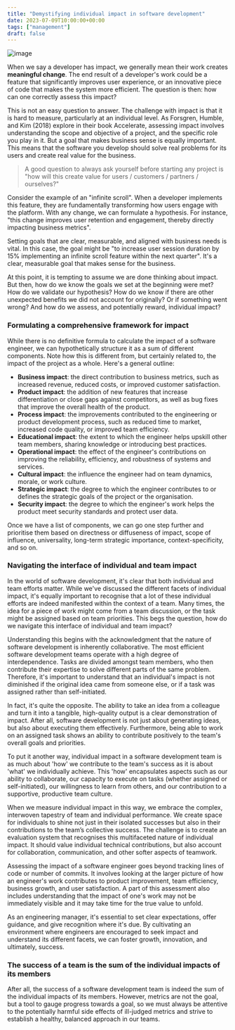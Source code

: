 ```yaml
---
title: "Demystifying individual impact in software development"
date: 2023-07-09T10:00:00+00:00
tags: ["management"]
draft: false
---
```


![image](/images/demystifying-individual-impact-in-software-development.jpg)

When we say a developer has impact, we generally mean their work creates **meaningful change**. The end result of a developer's work could be a feature that significantly improves user experience, or an innovative piece of code that makes the system more efficient. The question is then: how can one correctly assess this impact?

<!--more-->

This is not an easy question to answer. The challenge with impact is that it is hard to measure, particularly at an individual level. As Forsgren, Humble, and Kim (2018) explore in their book Accelerate, assessing impact involves understanding the scope and objective of a project, and the specific role you play in it. But a goal that makes business sense is equally important. This means that the software you develop should solve real problems for its users and create real value for the business.

> A good question to always ask yourself before starting any project is "how will this create value for users / customers / partners / ourselves?"

Consider the example of an "infinite scroll". When a developer implements this feature, they are fundamentally transforming how users engage with the platform. With any change, we can formulate a hypothesis. For instance, "this change improves user retention and engagement, thereby directly impacting business metrics".

Setting goals that are clear, measurable, and aligned with business needs is vital. In this case, the goal might be "to increase user session duration by 15% implementing an infinite scroll feature within the next quarter". It's a clear, measurable goal that makes sense for the business.

At this point, it is tempting to assume we are done thinking about impact. But then, how do we know the goals we set at the beginning were met? How do we validate our hypothesis? How do we know if there are other unexpected benefits we did not account for originally? Or if something went wrong? And how do we assess, and potentially reward, individual impact?

### Formulating a comprehensive framework for impact

While there is no definitive formula to calculate the impact of a software engineer, we can hypothetically structure it as a sum of different components. Note how this is different from, but certainly related to, the impact of the project as a whole. Here's a general outline:

- **Business impact**: the direct contribution to business metrics, such as increased revenue, reduced costs, or improved customer satisfaction.
- **Product impact**: the addition of new features that increase differentiation or close gaps against competitors, as well as bug fixes that improve the overall health of the product.
- **Process impact**: the improvements contributed to the engineering or product development process, such as reduced time to market, increased code quality, or improved team efficiency.
- **Educational impact**: the extent to which the engineer helps upskill other team members, sharing knowledge or introducing best practices.
- **Operational impact**: the effect of the engineer's contributions on improving the reliability, efficiency, and robustness of systems and services.
- **Cultural impact**: the influence the engineer had on team dynamics, morale, or work culture.
- **Strategic impact**: the degree to which the engineer contributes to or defines the strategic goals of the project or the organisation.
- **Security impact**: the degree to which the engineer's work helps the product meet security standards and protect user data.

Once we have a list of components, we can go one step further and prioritise them based on directness or diffuseness of impact, scope of influence, universality, long-term strategic importance, context-specificity, and so on.

### Navigating the interface of individual and team impact

In the world of software development, it's clear that both individual and team efforts matter. While we've discussed the different facets of individual impact, it's equally important to recognise that a lot of these individual efforts are indeed manifested within the context of a team. Many times, the idea for a piece of work might come from a team discussion, or the task might be assigned based on team priorities. This begs the question, how do we navigate this interface of individual and team impact?

Understanding this begins with the acknowledgment that the nature of software development is inherently collaborative. The most efficient software development teams operate with a high degree of interdependence. Tasks are divided amongst team members, who then contribute their expertise to solve different parts of the same problem. Therefore, it's important to understand that an individual's impact is not diminished if the original idea came from someone else, or if a task was assigned rather than self-initiated.

In fact, it's quite the opposite. The ability to take an idea from a colleague and turn it into a tangible, high-quality output is a clear demonstration of impact. After all, software development is not just about generating ideas, but also about executing them effectively. Furthermore, being able to work on an assigned task shows an ability to contribute positively to the team's overall goals and priorities.

To put it another way, individual impact in a software development team is as much about 'how' we contribute to the team's success as it is about 'what' we individually achieve. This 'how' encapsulates aspects such as our ability to collaborate, our capacity to execute on tasks (whether assigned or self-initiated), our willingness to learn from others, and our contribution to a supportive, productive team culture.

When we measure individual impact in this way, we embrace the complex, interwoven tapestry of team and individual performance. We create space for individuals to shine not just in their isolated successes but also in their contributions to the team’s collective success. The challenge is to create an evaluation system that recognises this multifaceted nature of individual impact. It should value individual technical contributions, but also account for collaboration, communication, and other softer aspects of teamwork.

Assessing the impact of a software engineer goes beyond tracking lines of code or number of commits. It involves looking at the larger picture of how an engineer's work contributes to product improvement, team efficiency, business growth, and user satisfaction. A part of this assessment also includes understanding that the impact of one's work may not be immediately visible and it may take time for the true value to unfold.

As an engineering manager, it's essential to set clear expectations, offer guidance, and give recognition where it's due. By cultivating an environment where engineers are encouraged to seek impact and understand its different facets, we can foster growth, innovation, and ultimately, success.

### The success of a team is the sum of the individual impacts of its members

After all, the success of a software development team is indeed the sum of the individual impacts of its members. However, metrics are not the goal, but a tool to gauge progress towards a goal, so we must always be attentive to the potentially harmful side effects of ill-judged metrics and strive to establish a healthy, balanced approach in our teams.
